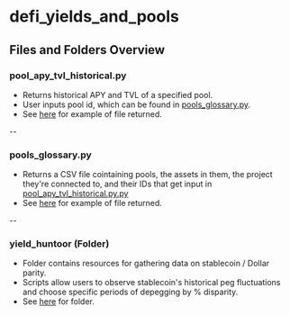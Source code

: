 # defi_yields_and_pools

## Files and Folders Overview

### pool_apy_tvl_historical.py

- Returns historical APY and TVL of a specified pool.
- User inputs pool id, which can be found in [pools_glossary.py](https://github.com/check-sked/crypto_data_resources/blob/main/defi_yields/pools_glossary.py).
- See [here]() for example of file returned.

--

### pools_glossary.py

- Returns a CSV file cointaining pools, the assets in them, the project they're connected to, and their IDs that get input in [pool_apy_tvl_historical.py.py](https://github.com/check-sked/crypto_data_resources/blob/main/defi_yields/pool_apy_tvl_historical.py)
- See [here]() for example of file returned.

--

### yield_huntoor (Folder)

- Folder contains resources for gathering data on stablecoin / Dollar parity.
- Scripts allow users to observe stablecoin's historical peg fluctuations and choose specific periods of depegging by % disparity.
- See [here](https://github.com/check-sked/crypto_data_resources/tree/main/defi_yields/yield_huntooor) for folder.
